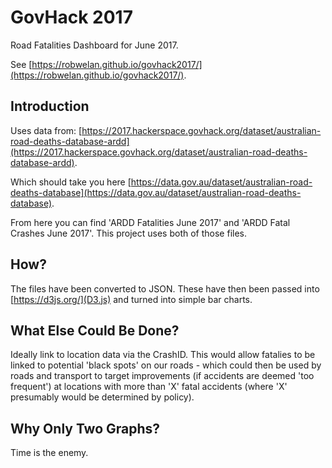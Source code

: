 # GovHack 2017
Road Fatalities Dashboard for June 2017.

See [https://robwelan.github.io/govhack2017/](https://robwelan.github.io/govhack2017/).

## Introduction
Uses data from: [https://2017.hackerspace.govhack.org/dataset/australian-road-deaths-database-ardd](https://2017.hackerspace.govhack.org/dataset/australian-road-deaths-database-ardd).

Which should take you here [https://data.gov.au/dataset/australian-road-deaths-database](https://data.gov.au/dataset/australian-road-deaths-database).

From here you can find 'ARDD Fatalities June 2017' and 'ARDD Fatal Crashes June 2017'. This project uses both of those files.

## How?
The files have been converted to JSON. These have then been passed into [https://d3js.org/](D3.js) and turned into simple bar charts.

## What Else Could Be Done?
Ideally link to location data via the CrashID. This would allow fatalies to be linked to potential 'black spots' on our roads - which could then be used by roads and transport to target improvements (if accidents are deemed 'too frequent') at locations with more than 'X' fatal accidents (where 'X' presumably would be determined by policy).

## Why Only Two Graphs?
Time is the enemy.